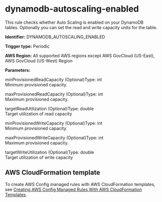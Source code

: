 # dynamodb\-autoscaling\-enabled<a name="dynamodb-autoscaling-enabled"></a>

This rule checks whether Auto Scaling is enabled on your DynamoDB tables\. Optionally you can set the read and write capacity units for the table\. 

**Identifier:** DYNAMODB\_AUTOSCALING\_ENABLED

**Trigger type:** Periodic

**AWS Region:** All supported AWS regions except AWS GovCloud \(US\-East\), AWS GovCloud \(US\-West\) Region

**Parameters:**

minProvisionedReadCapacity \(Optional\)Type: int  
Minimum provisioned capacity\.

maxProvisionedReadCapacity \(Optional\)Type: int  
Maximum provisioned capacity\.

targetReadUtilization \(Optional\)Type: double  
Target utilization of read capacity

minProvisionedWriteCapacity \(Optional\)Type: int  
Minimum provisioned capacity\.

maxProvisionedWriteCapacity \(Optional\)Type: int  
Maximum provisioned capacity\.

targetWriteUtilization \(Optional\)Type: double  
Target utilization of write capacity

## AWS CloudFormation template<a name="w24aac11c29c17b7c93c15"></a>

To create AWS Config managed rules with AWS CloudFormation templates, see [Creating AWS Config Managed Rules With AWS CloudFormation Templates](aws-config-managed-rules-cloudformation-templates.md)\.
